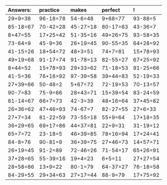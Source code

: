 | Answers: | practice | makes | perfect | ! |
| :--- | :--- | :--- | :--- | :--- |
| 29+9=38 | 96-18=78 | 54-6=48 | 9+68=77 | 93-88=5 | 
| 85-18=67 | 70-42=28 | 45-27=18 | 80-17=63 | 43-36=7 | 
| 8+47=55 | 17+25=42 | 51-35=16 | 49+26=75 | 93-58=35 | 
| 73-64=9 | 45-9=36 | 26+19=45 | 90-55=35 | 64+28=92 | 
| 41-15=26 | 18+54=72 | 48+3=51 | 74+7=81 | 15+78=93 | 
| 49+19=68 | 91-17=74 | 91-78=13 | 82-55=27 | 67+25=92 | 
| 8+44=52 | 15+78=93 | 29+33=62 | 71-18=53 | 91-25=66 | 
| 41-5=36 | 76+16=92 | 97-39=58 | 39+44=83 | 52-19=33 | 
| 27+39=66 | 50-48=2 | 5+67=72 | 72-19=53 | 70-13=57 | 
| 90-7=83 | 75-9=66 | 28+43=71 | 15+39=54 | 83-24=59 | 
| 81-14=67 | 66+7=73 | 42-3=39 | 48+16=64 | 37+45=82 | 
| 26+36=62 | 47+46=93 | 74-67=7 | 82-27=55 | 27+6=33 | 
| 27+7=34 | 81-22=59 | 73-55=18 | 55+9=64 | 17+18=35 | 
| 36+29=65 | 69+17=86 | 44+37=81 | 22+9=31 | 31-19=12 | 
| 65+7=72 | 23-18=5 | 46+39=85 | 78+16=94 | 17+24=41 | 
| 84-8=76 | 90-81=9 | 36+39=75 | 27+46=73 | 14+57=71 | 
| 26+19=45 | 91-2=89 | 72-46=26 | 71-54=17 | 65+26=91 | 
| 37+28=65 | 55-39=16 | 19+4=23 | 6+5=11 | 27+27=54 | 
| 28+58=86 | 13+9=22 | 80-1=79 | 64-37=27 | 76-18=58 | 
| 84-29=55 | 29+34=63 | 27+17=44 | 88-9=79 | 17+75=92 | 
